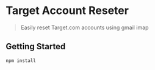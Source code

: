 # Target Account Reseter
> Easily reset Target.com accounts using gmail imap

## Getting Started

```
npm install
```
